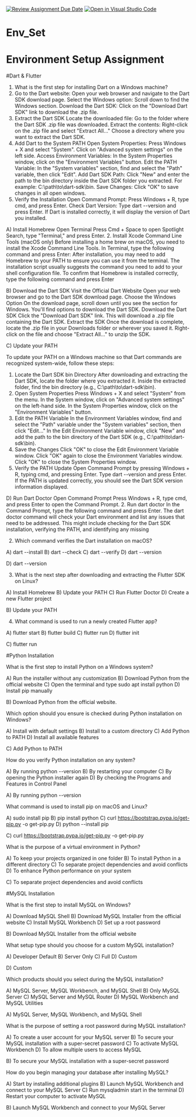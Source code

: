 [![Review Assignment Due Date](https://classroom.github.com/assets/deadline-readme-button-22041afd0340ce965d47ae6ef1cefeee28c7c493a6346c4f15d667ab976d596c.svg)](https://classroom.github.com/a/vnsr1XuU)
[![Open in Visual Studio Code](https://classroom.github.com/assets/open-in-vscode-2e0aaae1b6195c2367325f4f02e2d04e9abb55f0b24a779b69b11b9e10269abc.svg)](https://classroom.github.com/online_ide?assignment_repo_id=15656884&assignment_repo_type=AssignmentRepo)
# Env_Set

# Environment Setup Assignment

#Dart & Flutter

1. What is the first step for installing Dart on a Windows machine?
2. Go to the Dart website: Open your web browser and navigate to the Dart SDK download page.
Select the Windows option: Scroll down to find the Windows section.
Download the Dart SDK: Click on the "Download Dart SDK" link to download the .zip file.
2. Extract the Dart SDK
Locate the downloaded file: Go to the folder where the Dart SDK .zip file was downloaded.
Extract the contents: Right-click on the .zip file and select "Extract All..." Choose a directory where you want to extract the Dart SDK.
3. Add Dart to the System PATH
Open System Properties:
Press Windows + X and select "System".
Click on "Advanced system settings" on the left side.
Access Environment Variables:
In the System Properties window, click on the "Environment Variables" button.
Edit the PATH Variable:
In the "System variables" section, find and select the "Path" variable, then click "Edit".
Add Dart SDK Path:
Click "New" and enter the path to the bin directory inside the Dart SDK folder you extracted. For example: C:\path\to\dart-sdk\bin.
Save Changes:
Click "OK" to save changes in all open windows.
4. Verify the Installation
Open Command Prompt:
Press Windows + R, type cmd, and press Enter.
Check Dart Version:
Type dart --version and press Enter. If Dart is installed correctly, it will display the version of Dart you installed.

A) Install Homebrew
Open Terminal
Press Cmd + Space to open Spotlight Search, type "Terminal," and press Enter.
2. Install Xcode Command Line Tools (macOS only)
Before installing a home brew on macOS, you need to install the Xcode Command Line Tools.
In Terminal, type the following command and press Enter:
After installation, you may need to add Homebrew to your PATH to ensure you can use it from the terminal. The installation script usually suggests the command you need to add to your shell configuration file.
To confirm that Homebrew is installed correctly, type the following command and press Enter

B) Download the Dart SDK
 Visit the Official Dart Website
Open your web browser and go to the Dart SDK download page.
 Choose the Windows Option
On the download page, scroll down until you see the section for Windows.
You'll find options to download the Dart SDK.
  Download the Dart SDK
Click the "Download Dart SDK" link. This will download a .zip file containing the Dart SDK.
 Extract the SDK
Once the download is complete, locate the .zip file in your Downloads folder or wherever you saved it.
Right-click on the file and choose "Extract All..." to unzip the SDK.

C) Update your PATH

To update your PATH on a Windows machine so that Dart commands are recognized system-wide, follow these steps:

1. Locate the Dart SDK bin Directory
After downloading and extracting the Dart SDK, locate the folder where you extracted it.
Inside the extracted folder, find the bin directory (e.g., C:\path\to\dart-sdk\bin).
2. Open System Properties
Press Windows + X and select "System" from the menu.
In the System window, click on "Advanced system settings" on the left-hand side.
In the System Properties window, click on the "Environment Variables" button.
3. Edit the PATH Variable
In the Environment Variables window, find and select the "Path" variable under the "System variables" section, then click "Edit..."
In the Edit Environment Variable window, click "New" and add the path to the bin directory of the Dart SDK (e.g., C:\path\to\dart-sdk\bin).
4. Save the Changes
Click "OK" to close the Edit Environment Variable window.
Click "OK" again to close the Environment Variables window.
Click "OK" to close the System Properties window.
5. Verify the PATH Update
Open Command Prompt by pressing Windows + R, typing cmd, and pressing Enter.
Type dart --version and press Enter.
If the PATH is updated correctly, you should see the Dart SDK version information displayed.

D) Run Dart Doctor
Open Command Prompt
Press Windows + R, type cmd, and press Enter to open the Command Prompt.
2. Run dart doctor
In the Command Prompt, type the following command and press Enter.
The dart doctor command will check your Dart environment and list any issues that need to be addressed. This might include checking for the Dart SDK installation, verifying the PATH, and identifying any missing



2. Which command verifies the Dart installation on macOS?

A) dart --install
B) dart --check
C) dart --verify
D) dart --version

D) dart --version


3. What is the next step after downloading and extracting the Flutter SDK on Linux?

A) Install Homebrew
B) Update your PATH
C) Run Flutter Doctor
D) Create a new Flutter project

B) Update your PATH


4. What command is used to run a newly created Flutter app?

A) flutter start
B) flutter build
C) flutter run
D) flutter init

C) flutter run


#Python Installation

What is the first step to install Python on a Windows system?

A) Run the installer without any customization
B) Download Python from the official website
C) Open the terminal and type sudo apt install python
D) Install pip manually

B) Download Python from the official website.

Which option should you ensure is checked during Python installation on Windows?

A) Install with default settings
B) Install to a custom directory
C) Add Python to PATH
D) Install all available features

C) Add Python to PATH

How do you verify Python installation on any system?

A) By running python --version
B) By restarting your computer
C) By opening the Python installer again
D) By checking the Programs and Features in Control Panel

A) By running python --version

What command is used to install pip on macOS and Linux?

A) sudo install pip
B) pip install python
C) curl https://bootstrap.pypa.io/get-pip.py -o get-pip.py
D) python --install pip

C) curl https://bootstrap.pypa.io/get-pip.py -o get-pip.py

What is the purpose of a virtual environment in Python?

A) To keep your projects organized in one folder
B) To install Python in a different directory
C) To separate project dependencies and avoid conflicts
D) To enhance Python performance on your system

C) To separate project dependencies and avoid conflicts

#MySQL Installation

What is the first step to install MySQL on Windows?

A) Download MySQL Shell
B) Download MySQL Installer from the official website
C) Install MySQL Workbench
D) Set up a root password

B) Download MySQL Installer from the official website

What setup type should you choose for a custom MySQL installation?

A) Developer Default
B) Server Only
C) Full
D) Custom

D) Custom

Which products should you select during the MySQL installation?

A) MySQL Server, MySQL Workbench, and MySQL Shell
B) Only MySQL Server
C) MySQL Server and MySQL Router
D) MySQL Workbench and MySQL Utilities

A) MySQL Server, MySQL Workbench, and MySQL Shell

What is the purpose of setting a root password during MySQL installation?

A) To create a user account for your MySQL server
B) To secure your MySQL installation with a super-secret password
C) To activate MySQL Workbench
D) To allow multiple users to access MySQL

B) To secure your MySQL installation with a super-secret password

How do you begin managing your database after installing MySQL?

A) Start by installing additional plugins
B) Launch MySQL Workbench and connect to your MySQL Server
C) Run mysqladmin start in the terminal
D) Restart your computer to activate MySQL

B) Launch MySQL Workbench and connect to your MySQL Server
